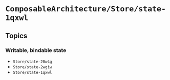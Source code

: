# ``ComposableArchitecture/Store/state-1qxwl``

## Topics

### Writable, bindable state

- ``Store/state-20w4g``
- ``Store/state-2wgiw``
- ``Store/state-1qxwl``
